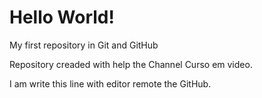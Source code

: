 # Hello World!
 My first repository in Git and GitHub

 Repository creaded with help the Channel Curso em video.
 
 I am write this line with editor remote the GitHub.
